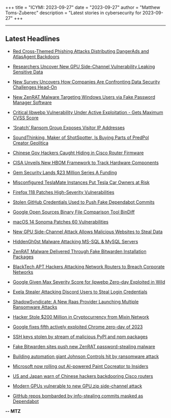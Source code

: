 +++
title = "ICYMI: 2023-09-27"
date = "2023-09-27"
author = "Matthew Toms-Zuberec"
description = "Latest stories in cybersecurity for 2023-09-27"
+++

---------------------------------------------------------------------------
## Latest Headlines
- [Red Cross-Themed Phishing Attacks Distributing DangerAds and AtlasAgent Backdoors](https://thehackernews.com/2023/09/red-cross-themed-phishing-attacks.html)

- [Researchers Uncover New GPU Side-Channel Vulnerability Leaking Sensitive Data](https://thehackernews.com/2023/09/researchers-uncover-new-gpu-side.html)

- [New Survey Uncovers How Companies Are Confronting Data Security Challenges Head-On](https://thehackernews.com/2023/09/new-survey-uncovers-how-companies-are.html)

- [New ZenRAT Malware Targeting Windows Users via Fake Password Manager Software](https://thehackernews.com/2023/09/new-zenrat-malware-targeting-windows.html)

- [Critical libwebp Vulnerability Under Active Exploitation - Gets Maximum CVSS Score](https://thehackernews.com/2023/09/new-libwebp-vulnerability-under-active.html)

- [‘Snatch’ Ransom Group Exposes Visitor IP Addresses](https://krebsonsecurity.com/2023/09/snatch-ransom-group-exposes-visitor-ip-addresses/)

- [SoundThinking, Maker of ShotSpotter, Is Buying Parts of PredPol Creator Geolitica](https://www.wired.com/story/soundthinking-geolitica-acquisition-predictive-policing/)

- [Chinese Gov Hackers Caught Hiding in Cisco Router Firmware](https://www.securityweek.com/chinese-gov-hackers-caught-hiding-in-cisco-router-firmware/)

- [CISA Unveils New HBOM Framework to Track Hardware Components](https://www.securityweek.com/cisa-unveils-new-hbom-framework-to-track-hardware-components/)

- [Gem Security Lands $23 Million Series A Funding](https://www.securityweek.com/gem-security-lands-23m-series-a-funding/)

- [Misconfigured TeslaMate Instances Put Tesla Car Owners at Risk](https://www.securityweek.com/misconfigured-teslamate-instances-put-tesla-car-owners-at-risk/)

- [Firefox 118 Patches High-Severity Vulnerabilities](https://www.securityweek.com/firefox-118-patches-high-severity-vulnerabilities/)

- [Stolen GitHub Credentials Used to Push Fake Dependabot Commits](https://www.securityweek.com/stolen-github-credentials-used-to-push-fake-dependabot-commits/)

- [Google Open Sources Binary File Comparison Tool BinDiff](https://www.securityweek.com/google-open-sources-binary-file-comparison-tool-bindiff/)

- [macOS 14 Sonoma Patches 60 Vulnerabilities](https://www.securityweek.com/macos-14-sonoma-patches-60-vulnerabilities/)

- [New GPU Side-Channel Attack Allows Malicious Websites to Steal Data](https://www.securityweek.com/new-gpu-side-channel-attack-allows-malicious-websites-to-steal-data/)

- [HiddenGh0st Malware Attacking MS-SQL & MySQL Servers](https://cybersecuritynews.com/hiddengh0st-malware/)

- [ZenRAT Malware Delivered Through Fake Bitwarden Installation Packages](https://cybersecuritynews.com/zenrat-malware-bitwarden/)

- [BlackTech APT Hackers Attacking Network Routers to Breach Corporate Networks](https://cybersecuritynews.com/blacktech-apt-hackers-routers/)

- [Google Given Max Severity Score for lipwebp Zero-day Exploited in Wild](https://cybersecuritynews.com/google-lipwebp-zero-day/)

- [Exela Stealer Attacking Discord Users to Steal Login Credentials](https://cybersecuritynews.com/exela-stealer-attacking-discord-users/)

- [ShadowSyndicate: A New Raas Provider Launching Multiple Ransomware Attacks](https://cybersecuritynews.com/shadowsyndicate-raas-provider/)

- [Hacker Stole $200 Million in Cryptocurrency from Mixin Network](https://cybersecuritynews.com/cryptocurrency-mixin-network/)

- [Google fixes fifth actively exploited Chrome zero-day of 2023](https://www.bleepingcomputer.com/news/security/google-fixes-fifth-actively-exploited-chrome-zero-day-of-2023/)

- [SSH keys stolen by stream of malicious PyPI and npm packages](https://www.bleepingcomputer.com/news/security/ssh-keys-stolen-by-stream-of-malicious-pypi-and-npm-packages/)

- [Fake Bitwarden sites push new ZenRAT password-stealing malware](https://www.bleepingcomputer.com/news/security/fake-bitwarden-sites-push-new-zenrat-password-stealing-malware/)

- [Building automation giant Johnson Controls hit by ransomware attack](https://www.bleepingcomputer.com/news/security/building-automation-giant-johnson-controls-hit-by-ransomware-attack/)

- [Microsoft now rolling out AI-powered Paint Cocreator to Insiders](https://www.bleepingcomputer.com/news/microsoft/microsoft-now-rolling-out-ai-powered-paint-cocreator-to-insiders/)

- [US and Japan warn of Chinese hackers backdooring Cisco routers](https://www.bleepingcomputer.com/news/security/us-and-japan-warn-of-chinese-hackers-backdooring-cisco-routers/)

- [Modern GPUs vulnerable to new GPU.zip side-channel attack](https://www.bleepingcomputer.com/news/security/modern-gpus-vulnerable-to-new-gpuzip-side-channel-attack/)

- [GitHub repos bombarded by info-stealing commits masked as Dependabot](https://www.bleepingcomputer.com/news/security/github-repos-bombarded-by-info-stealing-commits-masked-as-dependabot/)

**-- MTZ**